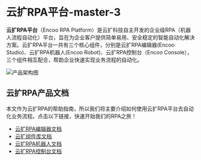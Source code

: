 # 云扩RPA平台-master-3

**云扩RPA平台**（Encoo RPA Platform）是云扩科技自主开发的企业级RPA（机器人流程自动化）平台，旨在为企业客户提供简单易用、安全稳定的智能自动化解决方案。云扩RPA平台一共有三个核心组件，分别是云扩RPA编辑器(Encoo Studio)、云扩RPA机器人(Encoo Robot)、云扩RPA控制台（Encoo Console），三个组件相互配合，帮助企业快速实现业务流程的自动化。

![产品架构图](https://docimages.blob.core.chinacloudapi.cn/images/encoo-structure.png)


## 云扩RPA产品文档

本文作为云扩RPA的帮助指南，所以我们将主要介绍如何使用云扩RPA平台去自动化业务流程。点击以下链接，快速开始我们的RPA之旅！

- [云扩RPA编辑器文档](./Studio/Introduction/Introduction.md)
- [云扩组件库文档](./Activities/ComponentsIntroduction.md)
- [云扩RPA机器人文档](./Robot/aboutRobot.md)
- [云扩RPA控制台文档](./Console/register.md)

